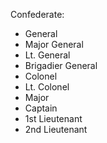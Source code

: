 Confederate:
- General
- Major General
- Lt. General
- Brigadier General
- Colonel
- Lt. Colonel
- Major
- Captain
- 1st Lieutenant
- 2nd Lieutenant
